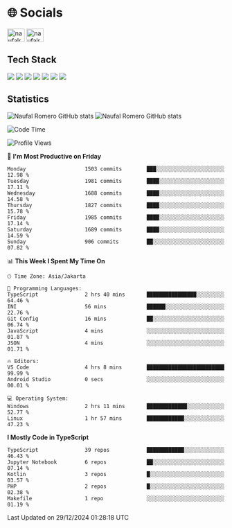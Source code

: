 <h1 align="">🌐 Socials</h1>
<p align="left">
<a href="https://linkedin.com/in/naufal-romero-putra-pratama-9ab816177/" target="blank"><img align="center" src="https://raw.githubusercontent.com/rahuldkjain/github-profile-readme-generator/master/src/images/icons/Social/linked-in-alt.svg" alt="naufalromero" height="30" width="40" /></a>
<a href="https://instagram.com/naufalromero" target="blank"><img align="center" src="https://raw.githubusercontent.com/rahuldkjain/github-profile-readme-generator/master/src/images/icons/Social/instagram.svg" alt="naufalromero" height="30" width="40" /></a>
</p>


<h2 align="">Tech Stack</h2>
<div align="">
  <img src="https://img.shields.io/badge/next.js-000000?style=for-the-badge&logo=nextdotjs&logoColor=white"/>
 <img src="https://img.shields.io/badge/typescript-%23007ACC.svg?style=for-the-badge&logo=typescript&logoColor=white"/>
 <img src="https://img.shields.io/badge/react-%2320232a.svg?style=for-the-badge&logo=react&logoColor=%2361DAFB"/>
 <img src="https://img.shields.io/badge/tailwindcss-%2338B2AC.svg?style=for-the-badge&logo=tailwind-css&logoColor=white"/>
 <img src="https://img.shields.io/badge/Prisma-3982CE?style=for-the-badge&logo=Prisma&logoColor=white"/>
 <img src="https://img.shields.io/badge/javascript-%23323330.svg?style=for-the-badge&logo=javascript&logoColor=%23F7DF1E"/>
 <img src="https://img.shields.io/badge/java-%23ED8B00.svg?style=for-the-badge&logo=openjdk&logoColor=white"/>
</div>


<h2 align="">Statistics</h2>
<div align="">
<img src="https://github-readme-stats-xi-nine-74.vercel.app/api?username=romves&show_icons=true&theme=tokyonight&include_all_commits=true&count_private=true" alt="Naufal Romero GitHub stats"/>
<img src="https://github-readme-stats-xi-nine-74.vercel.app/api/top-langs/?username=romves&theme=tokyonight&hide_border=false&include_all_commits=true&count_private=true&layout=compact" alt="Naufal Romero GitHub stats"/>
</div>

<!--START_SECTION:waka-->
![Code Time](http://img.shields.io/badge/Code%20Time-1%2C851%20hrs%2050%20mins-blue)

![Profile Views](http://img.shields.io/badge/Profile%20Views-0-blue)

📅 **I'm Most Productive on Friday** 

```text
Monday                   1503 commits        ███░░░░░░░░░░░░░░░░░░░░░░   12.98 % 
Tuesday                  1981 commits        ████░░░░░░░░░░░░░░░░░░░░░   17.11 % 
Wednesday                1688 commits        ████░░░░░░░░░░░░░░░░░░░░░   14.58 % 
Thursday                 1827 commits        ████░░░░░░░░░░░░░░░░░░░░░   15.78 % 
Friday                   1985 commits        ████░░░░░░░░░░░░░░░░░░░░░   17.14 % 
Saturday                 1689 commits        ████░░░░░░░░░░░░░░░░░░░░░   14.59 % 
Sunday                   906 commits         ██░░░░░░░░░░░░░░░░░░░░░░░   07.82 % 
```


📊 **This Week I Spent My Time On** 

```text
🕑︎ Time Zone: Asia/Jakarta

💬 Programming Languages: 
TypeScript               2 hrs 40 mins       ████████████████░░░░░░░░░   64.46 % 
INI                      56 mins             ██████░░░░░░░░░░░░░░░░░░░   22.76 % 
Git Config               16 mins             ██░░░░░░░░░░░░░░░░░░░░░░░   06.74 % 
JavaScript               4 mins              ░░░░░░░░░░░░░░░░░░░░░░░░░   01.87 % 
JSON                     4 mins              ░░░░░░░░░░░░░░░░░░░░░░░░░   01.71 % 

🔥 Editors: 
VS Code                  4 hrs 8 mins        █████████████████████████   99.99 % 
Android Studio           0 secs              ░░░░░░░░░░░░░░░░░░░░░░░░░   00.01 % 

💻 Operating System: 
Windows                  2 hrs 11 mins       █████████████░░░░░░░░░░░░   52.77 % 
Linux                    1 hr 57 mins        ████████████░░░░░░░░░░░░░   47.23 % 
```

**I Mostly Code in TypeScript** 

```text
TypeScript               39 repos            ████████████░░░░░░░░░░░░░   46.43 % 
Jupyter Notebook         6 repos             ██░░░░░░░░░░░░░░░░░░░░░░░   07.14 % 
Kotlin                   3 repos             █░░░░░░░░░░░░░░░░░░░░░░░░   03.57 % 
PHP                      2 repos             █░░░░░░░░░░░░░░░░░░░░░░░░   02.38 % 
Makefile                 1 repo              ░░░░░░░░░░░░░░░░░░░░░░░░░   01.19 % 
```




 Last Updated on 29/12/2024 01:28:18 UTC
<!--END_SECTION:waka-->
